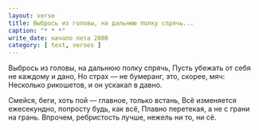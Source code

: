 ```yaml
---
layout: verse
title: Выбрось из головы, на дальнюю полку спрячь...
caption: "* * *"
write_date: начало лета 2008
category: [ text, verses ]
---
```

Выбрось из головы, на дальнюю полку спрячь,
Пусть убежать от себя не каждому и дано,
Но страх — не бумеранг, это, скорее, мяч:
Несколько рикошетов, и он ускакал в давно.

Смейся, беги, хоть пой — главное, только встань,
Всё изменяется ежесекундно, попросту будь, как всё,
Плавно перетекая, а не с грани на грань.
Впрочем, ребристость лучше, нежель ни то, ни сё.
